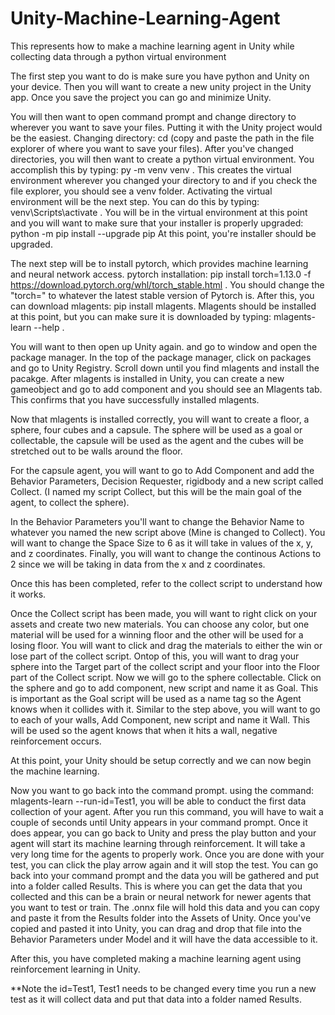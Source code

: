 # Unity-Machine-Learning-Agent
This represents how to make a machine learning agent in Unity while collecting data through a python virtual environment

The first step you want to do is make sure you have python and Unity on your device. 
Then you will want to create a new unity project in the Unity app. 
Once you save the project you can go and minimize Unity. 

You will then want to open command prompt and change directory to wherever you want to save your files. Putting it with the Unity project would be the easiest. 
Changing directory: cd (copy and paste the path in the file explorer of where you want to save your files).
After you've changed directories, you will then want to create a python virtual environment. You accomplish this by typing: py -m venv venv .
This creates the virtual environment wherever you changed your directory to and if you check the file explorer, you should see a venv folder. 
Activating the virtual environment will be the next step. You can do this by typing: venv\Scripts\activate .
You will be in the virtual environment at this point and you will want to make sure that your installer is properly upgraded: python -m pip install --upgrade pip
At this point, you're installer should be upgraded. 

The next step will be to install pytorch, which provides machine learning and neural network access.
pytorch installation: pip install torch=1.13.0 -f https://download.pytorch.org/whl/torch_stable.html .
You should change the "torch=" to whatever the latest stable version of Pytorch is. 
After this, you can download mlagents: pip install mlagents. 
Mlagents should be installed at this point, but you can make sure it is downloaded by typing: mlagents-learn --help .

You will want to then open up Unity again. and go to window and open the package manager. In the top of the package manager, click on packages and go to Unity Registry. Scroll down until you find mlagents and install the pacakge.
After mlagents is installed in Unity, you can create a new gameobject and go to add component and you should see an Mlagents tab. This confirms that you have successfully installed mlagents. 

Now that mlagents is installed correctly, you will want to create a floor, a sphere, four cubes and a capsule. The sphere will be used as a goal or collectable, the capsule will be used as the agent and the cubes will be stretched out to be walls around the floor. 

For the capsule agent, you will want to go to Add Component and add the Behavior Parameters, Decision Requester, rigidbody and a new script called Collect. (I named my script Collect, but this will be the main goal of the agent, to collect the sphere). 

In the Behavior Parameters you'll want to change the Behavior Name to whatever you named the new script above (Mine is changed to Collect). You will want to change the Space Size to 6 as it will take in values of the x, y, and z coordinates. Finally, you will want to change the continous Actions to 2 since we will be taking in data from the x and z coordinates. 

Once this has been completed, refer to the collect script to understand how it works. 

Once the Collect script has been made, you will want to right click on your assets and create two new materials. You can choose any color, but one material will be used for a winning floor and the other will be used for a losing floor. You will want to click and drag the materials to either the win or lose part of the collect script. Ontop of this, you will want to drag your sphere into the Target part of the collect script and your floor into the Floor part of the Collect script. 
Now we will go to the sphere collectable. Click on the sphere and go to add component, new script and name it as Goal. This is important as the Goal script will be used as a name tag so the Agent knows when it collides with it. 
Similar to the step above, you will want to go to each of your walls, Add Component, new script and name it Wall. This will be used so the agent knows that when it hits a wall, negative reinforcement occurs. 

At this point, your Unity should be setup correctly and we can now begin the machine learning.

Now you want to go back into the command prompt. using the command: mlagents-learn --run-id=Test1, you will be able to conduct the first data collection of your agent. After you run this command, you will have to wait a couple of seconds until Unity appears in your command prompt. Once it does appear, you can go back to Unity and press the play button and your agent will start its machine learning through reinforcement. It will take a very long time for the agents to properly work.
Once you are done with your test, you can click the play arrow again and it will stop the test. You can go back into your command prompt and the data you will be gathered and put into a folder called Results. This is where you can get the data that you collected and this can be a brain or neural network for newer agents that you want to test or train. The .onnx file will hold this data and you can copy and paste it from the Results folder into the Assets of Unity. Once you've copied and pasted it into Unity, you can drag and drop that file into the Behavior Parameters under Model and it will have the data accessible to it. 

After this, you have completed making a machine learning agent using reinforcement learning in Unity. 

**Note the id=Test1, Test1 needs to be changed every time you run a new test as it will collect data and put that data into a folder named Results.
